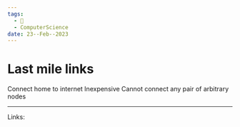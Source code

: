 ```yaml
---
tags:
  - 🌱
  - ComputerScience
date: 23--Feb--2023
---
```


# Last mile links

Connect home to internet
Inexpensive
Cannot connect any pair of arbitrary nodes

---
Links: 
